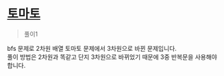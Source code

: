 # [토마토](https://www.acmicpc.net/problem/7569)

> 풀이1

bfs 문제로 2차원 배열 토마토 문제에서 3차원으로 바뀐 문제입니다.\
풀이 방법은 2차원과 똑같고 단지 3차원으로 바뀌었기 때문에 3중 반복문을 사용해야 합니다.